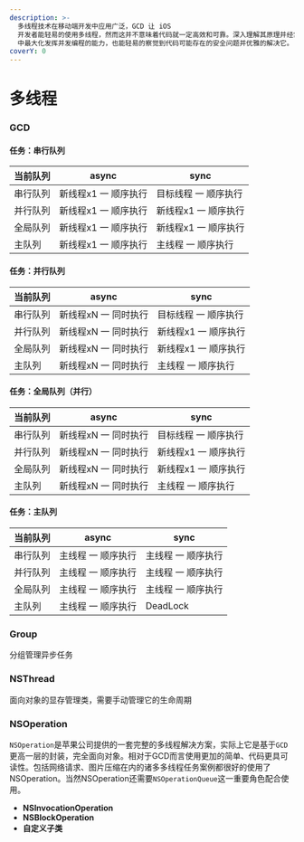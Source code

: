 ```yaml
---
description: >-
  多线程技术在移动端开发中应用广泛，GCD 让 iOS
  开发者能轻易的使用多线程，然而这并不意味着代码就一定高效和可靠。深入理解其原理并经常结合业务思考，才能在有限的线程控制 API
  中最大化发挥并发编程的能力，也能轻易的察觉到代码可能存在的安全问题并优雅的解决它。
coverY: 0
---
```


# 多线程

### GCD

#### 任务：串行队列

| 当前队列 | async        | sync         |
| ---- | ------------ | ------------ |
| 串行队列 | 新线程x1 一 顺序执行 | 目标线程 一 顺序执行  |
| 并行队列 | 新线程x1 一 顺序执行 | 新线程x1 一 顺序执行 |
| 全局队列 | 新线程x1 一 顺序执行 | 新线程x1 一 顺序执行 |
| 主队列  | 新线程x1 一 顺序执行 | 主线程 一 顺序执行   |

#### 任务：并行队列

| 当前队列 | async        | sync         |
| ---- | ------------ | ------------ |
| 串行队列 | 新线程xN 一 同时执行 | 目标线程 一 顺序执行  |
| 并行队列 | 新线程xN 一 同时执行 | 新线程x1 一 顺序执行 |
| 全局队列 | 新线程xN 一 同时执行 | 新线程x1 一 顺序执行 |
| 主队列  | 新线程xN 一 同时执行 | 主线程 一 顺序执行   |

#### 任务：全局队列（并行）

| 当前队列 | async        | sync         |
| ---- | ------------ | ------------ |
| 串行队列 | 新线程xN 一 同时执行 | 目标线程 一 顺序执行  |
| 并行队列 | 新线程xN 一 同时执行 | 新线程x1 一 顺序执行 |
| 全局队列 | 新线程xN 一 同时执行 | 新线程x1 一 顺序执行 |
| 主队列  | 新线程xN 一 同时执行 | 主线程 一 顺序执行   |

#### 任务：主队列

| 当前队列 | async      | sync       |
| ---- | ---------- | ---------- |
| 串行队列 | 主线程 一 顺序执行 | 主线程 一 顺序执行 |
| 并行队列 | 主线程 一 顺序执行 | 主线程 一 顺序执行 |
| 全局队列 | 主线程 一 顺序执行 | 主线程 一 顺序执行 |
| 主队列  | 主线程 一 顺序执行 | DeadLock   |

### Group

分组管理异步任务

### NSThread

面向对象的显存管理类，需要手动管理它的生命周期

### NSOperation

`NSOperation`是苹果公司提供的一套完整的多线程解决方案，实际上它是基于`GCD`更高一层的封装，完全面向对象。相对于GCD而言使用更加的简单、代码更具可读性。包括网络请求、图片压缩在内的诸多多线程任务案例都很好的使用了NSOperation。当然NSOperation还需要`NSOperationQueue`这一重要角色配合使用。

* **NSInvocationOperation**
* **NSBlockOperation**
* **自定义子类**
